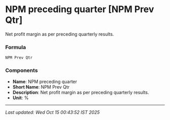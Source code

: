 # NPM preceding quarter [NPM Prev Qtr]
Net profit margin as per preceding quarterly results.

### Formula
```text
NPM Prev Qtr
```


### Components
- **Name**: NPM preceding quarter
- **Short Name**: NPM Prev Qtr
- **Description**: Net profit margin as per preceding quarterly results.
- **Unit**: %

---
*Last updated: Wed Oct 15 00:43:52 IST 2025*
